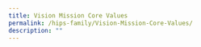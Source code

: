 ```yaml
---
title: Vision Mission Core Values
permalink: /hips-family/Vision-Mission-Core-Values/
description: ""
---
```


